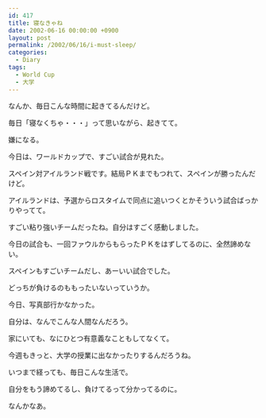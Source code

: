 ```yaml
---
id: 417
title: 寝なきゃね
date: 2002-06-16 00:00:00 +0900
layout: post
permalink: /2002/06/16/i-must-sleep/
categories:
  - Diary
tags:
  - World Cup
  - 大学
---
```

なんか、毎日こんな時間に起きてるんだけど。
  
毎日「寝なくちゃ・・・」って思いながら、起きてて。
  
嫌になる。

<!--more-->

今日は、ワールドカップで、すごい試合が見れた。
  
スペイン対アイルランド戦です。結局ＰＫまでもつれて、スペインが勝ったんだけど。
  
アイルランドは、予選からロスタイムで同点に追いつくとかそういう試合ばっかりやってて。
  
すごい粘り強いチームだったね。自分はすごく感動しました。
  
今日の試合も、一回ファウルからもらったＰＫをはずしてるのに、全然諦めない。
  
スペインもすごいチームだし、あーいい試合でした。
  
どっちが負けるのももったいないっていうか。

今日、写真部行かなかった。
  
自分は、なんでこんな人間なんだろう。
  
家にいても、なにひとつ有意義なこともしてなくて。
  
今週もきっと、大学の授業に出なかったりするんだろうね。
  
いつまで経っても、毎日こんな生活で。
  
自分をもう諦めてるし、負けてるって分かってるのに。

なんかなあ。
